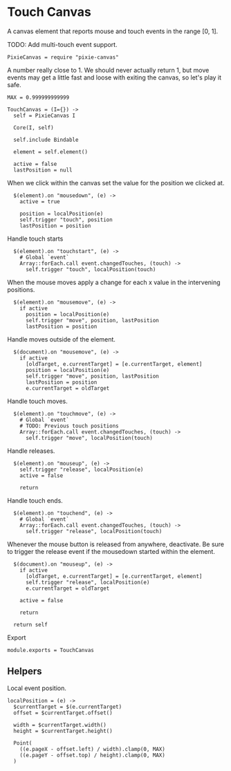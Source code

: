 Touch Canvas
============

A canvas element that reports mouse and touch events in the range [0, 1].

TODO: Add multi-touch event support.

    PixieCanvas = require "pixie-canvas"

A number really close to 1. We should never actually return 1, but move events
may get a little fast and loose with exiting the canvas, so let's play it safe.

    MAX = 0.999999999999

    TouchCanvas = (I={}) ->
      self = PixieCanvas I

      Core(I, self)

      self.include Bindable

      element = self.element()

      active = false
      lastPosition = null

When we click within the canvas set the value for the position we clicked at.

      $(element).on "mousedown", (e) ->
        active = true

        position = localPosition(e)
        self.trigger "touch", position
        lastPosition = position

Handle touch starts

      $(element).on "touchstart", (e) ->
        # Global `event`
        Array::forEach.call event.changedTouches, (touch) ->
          self.trigger "touch", localPosition(touch)

When the mouse moves apply a change for each x value in the intervening positions.

      $(element).on "mousemove", (e) ->
        if active
          position = localPosition(e)
          self.trigger "move", position, lastPosition
          lastPosition = position

Handle moves outside of the element.

      $(document).on "mousemove", (e) ->
        if active
          [oldTarget, e.currentTarget] = [e.currentTarget, element]
          position = localPosition(e)
          self.trigger "move", position, lastPosition
          lastPosition = position
          e.currentTarget = oldTarget

Handle touch moves.

      $(element).on "touchmove", (e) ->
        # Global `event`
        # TODO: Previous touch positions
        Array::forEach.call event.changedTouches, (touch) ->
          self.trigger "move", localPosition(touch)

Handle releases.

      $(element).on "mouseup", (e) ->
        self.trigger "release", localPosition(e)
        active = false

        return

Handle touch ends.

      $(element).on "touchend", (e) ->
        # Global `event`
        Array::forEach.call event.changedTouches, (touch) ->
          self.trigger "release", localPosition(touch)

Whenever the mouse button is released from anywhere, deactivate. Be sure to
trigger the release event if the mousedown started within the element.

      $(document).on "mouseup", (e) ->
        if active
          [oldTarget, e.currentTarget] = [e.currentTarget, element]
          self.trigger "release", localPosition(e)
          e.currentTarget = oldTarget

        active = false

        return

      return self

Export

    module.exports = TouchCanvas

Helpers
-------

Local event position.

    localPosition = (e) ->
      $currentTarget = $(e.currentTarget)
      offset = $currentTarget.offset()

      width = $currentTarget.width()
      height = $currentTarget.height()

      Point(
        ((e.pageX - offset.left) / width).clamp(0, MAX)
        ((e.pageY - offset.top) / height).clamp(0, MAX)
      )
